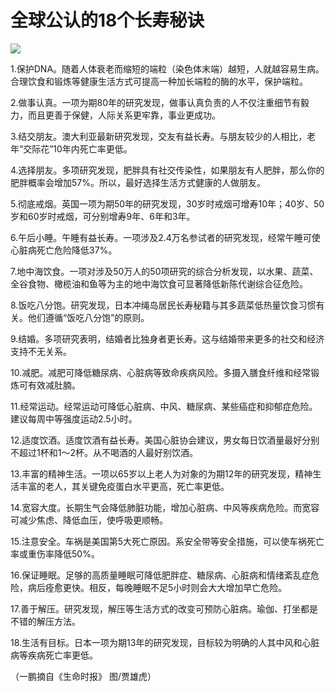 # 全球公认的18个长寿秘诀

![](http://www.yilinzazhi.com/images/yili/yili201314/yili20131451-1-l.jpg)

1.保护DNA。随着人体衰老而缩短的端粒（染色体末端）越短，人就越容易生病。合理饮食和锻炼等健康生活方式可提高一种加长端粒的酶的水平，保护端粒。 

2.做事认真。一项为期80年的研究发现，做事认真负责的人不仅注重细节有毅力，而且更善于保健，人际关系更牢靠，事业更成功。 

3.结交朋友。澳大利亚最新研究发现，交友有益长寿。与朋友较少的人相比，老年“交际花”10年内死亡率更低。 

4.选择朋友。多项研究发现，肥胖具有社交传染性，如果朋友有人肥胖，那么你的肥胖概率会增加57%。所以，最好选择生活方式健康的人做朋友。 

5.彻底戒烟。英国一项为期50年的研究发现，30岁时戒烟可增寿10年；40岁、50岁和60岁时戒烟，可分别增寿9年、6年和3年。 

6.午后小睡。午睡有益长寿。一项涉及2.4万名参试者的研究发现，经常午睡可使心脏病死亡危险降低37%。 

7.地中海饮食。一项对涉及50万人的50项研究的综合分析发现，以水果、蔬菜、全谷食物、橄榄油和鱼等为主的地中海饮食可显著降低新陈代谢综合征危险。 

8.饭吃八分饱。研究发现，日本冲绳岛居民长寿秘籍与其多蔬菜低热量饮食习惯有关。他们遵循“饭吃八分饱”的原则。 

9.结婚。多项研究表明，结婚者比独身者更长寿。这与结婚带来更多的社交和经济支持不无关系。 

10.减肥。减肥可降低糖尿病、心脏病等致命疾病风险。多摄入膳食纤维和经常锻炼可有效减肚腩。 

11.经常运动。经常运动可降低心脏病、中风、糖尿病、某些癌症和抑郁症危险。建议每周中等强度运动2.5小时。 

12.适度饮酒。适度饮酒有益长寿。美国心脏协会建议，男女每日饮酒量最好分别不超过1杯和1～2杯。从不喝酒的人最好别饮酒。 

13.丰富的精神生活。一项以65岁以上老人为对象的为期12年的研究发现，精神生活丰富的老人，其关键免疫蛋白水平更高，死亡率更低。 

14.宽容大度。长期生气会降低肺脏功能，增加心脏病、中风等疾病危险。而宽容可减少焦虑、降低血压，使呼吸更顺畅。 

15.注意安全。车祸是美国第5大死亡原因。系安全带等安全措施，可以使车祸死亡率或重伤率降低50%。 

16.保证睡眠。足够的高质量睡眠可降低肥胖症、糖尿病、心脏病和情绪紊乱症危险，病后痊愈更快。相反，每晚睡眠不足5小时则会大大增加早亡危险。 

17.善于解压。研究发现，解压等生活方式的改变可预防心脏病。瑜伽、打坐都是不错的解压方法。 

18.生活有目标。日本一项为期13年的研究发现，目标较为明确的人其中风和心脏病等疾病死亡率更低。 

（一鹏摘自《生命时报》 图/贾雄虎）